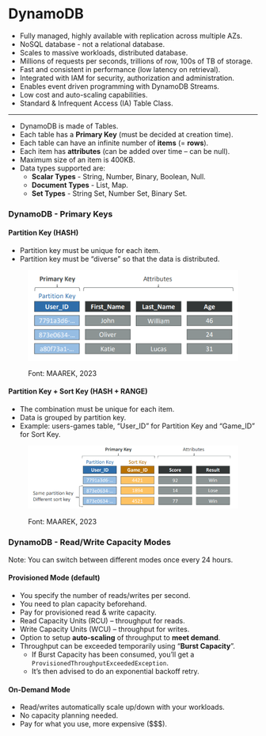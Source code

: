 # DynamoDB

* Fully managed, highly available with replication across multiple AZs.&#x20;
* NoSQL database - not a relational database.
* Scales to massive workloads, distributed database.
* Millions of requests per seconds, trillions of row, 100s of TB of storage.
* Fast and consistent in performance (low latency on retrieval).
* Integrated with IAM for security, authorization and administration.
* Enables event driven programming with DynamoDB Streams.
* Low cost and auto-scaling capabilities.
* Standard & Infrequent Access (IA) Table Class.

***

* DynamoDB is made of Tables.
* Each table has a **Primary Key** (must be decided at creation time).
* Each table can have an infinite number of **items** (= **rows**).
* Each item has **attributes** (can be added over time – can be null).
* Maximum size of an item is 400KB.
* Data types supported are:
  * **Scalar Types** - String, Number, Binary, Boolean, Null.
  * **Document Types** - List, Map.
  * **Set Types** - String Set, Number Set, Binary Set.



### DynamoDB - Primary Keys

#### Partition Key (HASH)

* Partition key must be unique for each item.
* Partition key must be “diverse” so that the data is distributed.

<figure><img src="../../.gitbook/assets/image.png" alt=""><figcaption><p>Font: MAAREK, 2023</p></figcaption></figure>

#### Partition Key + Sort Key (HASH + RANGE)

* The combination must be unique for each item.
* Data is grouped by partition key.
* Example: users-games table, “User\_ID” for Partition Key and “Game\_ID” for Sort Key.

<figure><img src="../../.gitbook/assets/image (1).png" alt=""><figcaption><p>Font: MAAREK, 2023</p></figcaption></figure>

### DynamoDB - Read/Write Capacity Modes

Note: You can switch between different modes once every 24 hours.

#### Provisioned Mode (default)

* You specify the number of reads/writes per second.
* You need to plan capacity beforehand.
* Pay for provisioned read & write capacity.
* Read Capacity Units (RCU) – throughput for reads.
* Write Capacity Units (WCU) – throughput for writes.
* Option to setup **auto-scaling** of throughput to **meet demand**.
* Throughput can be exceeded temporarily using “**Burst Capacity**”.
  * If Burst Capacity has been consumed, you’ll get a `ProvisionedThroughputExceededException`.
  * It’s then advised to do an exponential backoff retry.

#### On-Demand Mode

* Read/writes automatically scale up/down with your workloads.
* No capacity planning needed.
* Pay for what you use, more expensive (\$$$).





